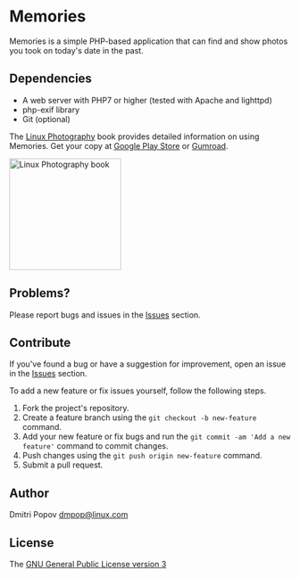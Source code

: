 # Memories

Memories is a simple PHP-based application that can find and show photos you took on today's date in the past.

## Dependencies

- A web server with PHP7 or higher (tested with Apache and lighttpd)
- php-exif library
- Git (optional)

The [Linux Photography](https://gumroad.com/l/linux-photography) book provides detailed information on using Memories. Get your copy at [Google Play Store](https://play.google.com/store/books/details/Dmitri_Popov_Linux_Photography?id=cO70CwAAQBAJ) or [Gumroad](https://gumroad.com/l/linux-photography).

<img src="https://tokyoma.de/bookcovers/linux-photography.jpg" title="Linux Photography book" width="200"/>

## Problems?

Please report bugs and issues in the [Issues](https://github.com/dmpop/memories/issues) section.

## Contribute

If you've found a bug or have a suggestion for improvement, open an issue in the [Issues](https://github.com/dmpop/memories/issues) section.

To add a new feature or fix issues yourself, follow the following steps.

1. Fork the project's repository.
2. Create a feature branch using the `git checkout -b new-feature` command.
3. Add your new feature or fix bugs and run the `git commit -am 'Add a new feature'` command to commit changes.
4. Push changes using the `git push origin new-feature` command.
5. Submit a pull request.

## Author

Dmitri Popov [dmpop@linux.com](mailto:dmpop@linux.com)

## License

The [GNU General Public License version 3](http://www.gnu.org/licenses/gpl-3.0.en.html)

